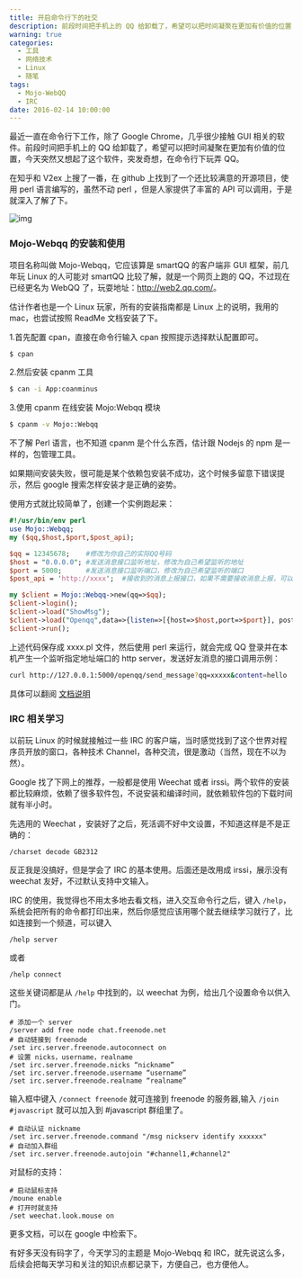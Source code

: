 ```yaml
---
title: 开启命令行下的社交
description: 前段时间把手机上的 QQ 给卸载了，希望可以把时间凝聚在更加有价值的位置，今天突然又想起了这个软件，突发奇想，在命令行下玩弄 QQ。
warning: true
categories:
  - 工具
  - 网络技术
  - Linux
  - 随笔
tags:
  - Mojo-WebQQ
  - IRC
date: 2016-02-14 10:00:00
---
```



最近一直在命令行下工作，除了 Google Chrome，几乎很少接触 GUI 相关的软件。前段时间把手机上的 QQ 给卸载了，希望可以把时间凝聚在更加有价值的位置，今天突然又想起了这个软件，突发奇想，在命令行下玩弄 QQ。

<!--more-->

在知乎和 V2ex 上搜了一番，在 github 上找到了一个还比较满意的开源项目，使用 perl 语言编写的，虽然不动 perl ，但是人家提供了丰富的 API 可以调用，于是就深入了解了下。

![img](https://www.barretlee.com/blogimgs/2016/02/14/20160202_f7aea0c0.png)

### Mojo-Webqq 的安装和使用

项目名称叫做 Mojo-Webqq，它应该算是 smartQQ 的客户端非 GUI 框架，前几年玩 Linux 的人可能对 smartQQ 比较了解，就是一个网页上跑的 QQ，不过现在已经更名为 WebQQ 了，玩耍地址：<http://web2.qq.com/>。

估计作者也是一个 Linux 玩家，所有的安装指南都是 Linux 上的说明，我用的 mac，也尝试按照 ReadMe 文档安装了下。

1.首先配置 cpan，直接在命令行输入 cpan 按照提示选择默认配置即可。

```bash
$ cpan
```

2.然后安装 cpanm 工具

```bash
$ can -i App:coanminus
```

3.使用 cpanm 在线安装 Mojo:Webqq 模块

```bash
$ cpanm -v Mojo::Webqq
```

不了解 Perl 语言，也不知道 cpanm 是个什么东西，估计跟 Nodejs 的 npm 是一样的，包管理工具。

如果期间安装失败，很可能是某个依赖包安装不成功，这个时候多留意下错误提示，然后 google 搜索怎样安装才是正确的姿势。

使用方式就比较简单了，创建一个实例跑起来：

```perl
#!/usr/bin/env perl
use Mojo::Webqq;
my ($qq,$host,$port,$post_api);

$qq = 12345678;    #修改为你自己的实际QQ号码
$host = "0.0.0.0"; #发送消息接口监听地址，修改为自己希望监听的地址
$port = 5000;      #发送消息接口监听端口，修改为自己希望监听的端口
$post_api = 'http://xxxx';  #接收到的消息上报接口，如果不需要接收消息上报，可以删除此行

my $client = Mojo::Webqq->new(qq=>$qq);
$client->login();
$client->load("ShowMsg");
$client->load("Openqq",data=>{listen=>[{host=>$host,port=>$port}], post_api=>$post_api});
$client->run();
```

上述代码保存成 xxxx.pl 文件，然后使用 perl 来运行，就会完成 QQ 登录并在本机产生一个监听指定地址端口的 http server，发送好友消息的接口调用示例：

```bash
curl http://127.0.0.1:5000/openqq/send_message?qq=xxxxx&content=hello
```

具体可以翻阅 [文档说明](//github.com/sjdy521/Mojo-Webqq/blob/master/README.md)

### IRC 相关学习

以前玩 Linux 的时候就接触过一些 IRC 的客户端，当时感觉找到了这个世界对程序员开放的窗口，各种技术 Channel，各种交流，很是激动（当然，现在不以为然）。

Google 找了下网上的推荐，一般都是使用 Weechat 或者 irssi。两个软件的安装都比较麻烦，依赖了很多软件包，不说安装和编译时间，就依赖软件包的下载时间就有半小时。

先选用的 Weechat ，安装好了之后，死活调不好中文设置，不知道这样是不是正确的：

```
/charset decode GB2312
```

反正我是没搞好，但是学会了 IRC 的基本使用。后面还是改用成 irssi，展示没有 weechat 友好，不过默认支持中文输入。

IRC 的使用，我觉得也不用太多地去看文档，进入交互命令行之后，键入 `/help`，系统会把所有的命令都打印出来，然后你感觉应该用哪个就去继续学习就行了，比如连接到一个频道，可以键入

```
/help server
```

或者 

```
/help connect
```

这些关键词都是从 `/help` 中找到的，以 weechat 为例，给出几个设置命令以供入门。

```
# 添加一个 server
/server add free node chat.freenode.net
# 自动链接到 freenode
/set irc.server.freenode.autoconnect on
# 设置 nicks，username，realname
/set irc.server.freenode.nicks “nickname”
/set irc.server.freenode.username “username”
/set irc.server.freenode.realname “realname”
```

输入框中键入 `/connect freenode` 就可连接到 freenode 的服务器,输入 `/join #javascript` 就可以加入到 #javascript 群组里了。


```
# 自动认证 nickname
/set irc.server.freenode.command "/msg nickserv identify xxxxxx"
# 自动加入群组
/set irc.server.freenode.autojoin "#channel1,#channel2"
```

对鼠标的支持：

```
# 启动鼠标支持
/moune enable
# 打开时就支持
/set weechat.look.mouse on
```

更多文档，可以在 google 中检索下。

有好多天没有码字了，今天学习的主题是 Mojo-Webqq 和 IRC，就先说这么多，后续会把每天学习和关注的知识点都记录下，方便自己，也方便他人。
